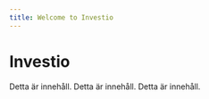 ```yaml
---
title: Welcome to Investio
---
```


# Investio

Detta är innehåll. Detta är innehåll. Detta är innehåll.
